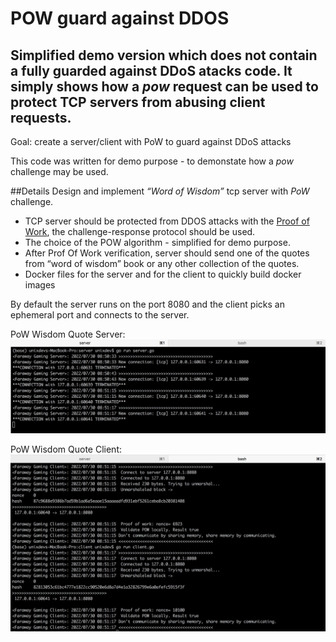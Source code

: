 # POW guard against DDOS
Simplified demo version which does not contain a fully guarded against DDoS atacks code. It simply shows how a _pow_ request can be used to protect TCP servers from abusing client requests.
---

Goal: create a server/client with PoW to guard against DDoS attacks

This code was written for demo purpose - to demonstate how a _pow_ challenge may be used.

##Details
Design and implement _“Word of Wisdom”_ tcp server with _PoW_ challenge. 
 - TCP server should be protected from DDOS attacks with the [Proof of Work](https://en.wikipedia.org/wiki/Proof_of_work), the challenge-response protocol should be used. 
 - The choice of the POW algorithm - simplified for demo purpose. 
 - After Prof Of Work verification, server should send one of the quotes from “word of wisdom” book or any other collection of the quotes. 
 - Docker files for the server and for the client to quickly build docker images
 
 
 By default the server runs on the port 8080 and the client picks an ephemeral port and connects to the server.
 
 
 PoW Wisdom Quote Server:
 ![PoW Quote Server](/images/server.jpeg)
 
 
 PoW Wisdom Quote Client:
 ![PoW Quote Client](/images/client.jpeg)
 
 

